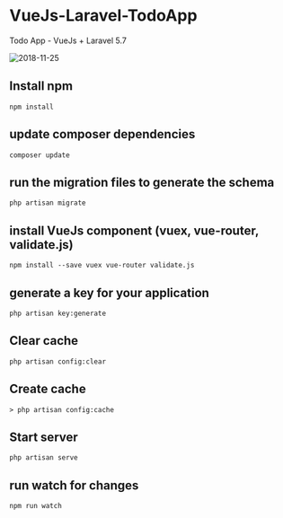 # VueJs-Laravel-TodoApp
Todo App - VueJs + Laravel 5.7

![2018-11-25](https://firebasestorage.googleapis.com/v0/b/look24-notification.appspot.com/o/Vue-Laravel-Todo.gif?alt=media&token=6627efb9-d2af-415b-aae1-13da71b1a743)

## Install npm 
```batch
npm install
```

## update composer dependencies
```batch
composer update
```

## run the migration files to generate the schema
```batch
php artisan migrate
```

## install VueJs component (vuex, vue-router, validate.js)
```batch
npm install --save vuex vue-router validate.js
```

## generate a key for your application
```batch
php artisan key:generate
```

## Clear cache
```batch
php artisan config:clear
```

## Create cache
```batch
> php artisan config:cache
```

## Start server
```batch
php artisan serve
```

## run watch for changes
```batch
npm run watch
```